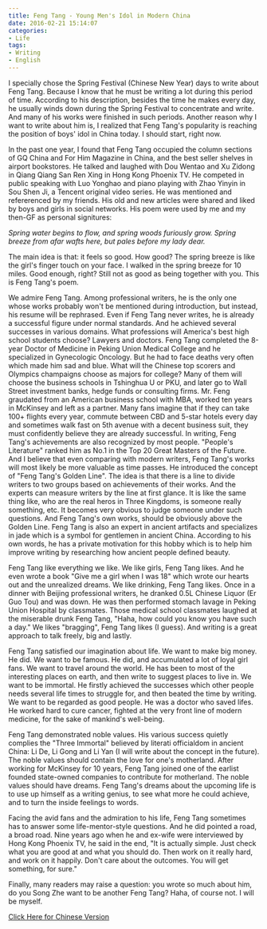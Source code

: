 ```yaml
---
title: Feng Tang - Young Men's Idol in Modern China
date: 2016-02-21 15:14:07
categories:
- Life
tags:
- Writing
- English
---
```


I specially chose the Spring Festival (Chinese New Year) days to write about Feng Tang. Because I know that he must be writing a lot during this period of time. According to his description, besides the time he makes every day, he usually winds down during the Spring Festival to concentrate and write. And many of his works were finished in such periods. Another reason why I want to write about him is, I realized that Feng Tang's popularity is reaching the position of boys' idol in China today. I should start, right now.

In the past one year, I found that Feng Tang occupied the column sections of GQ China and For Him Magazine in China, and the best seller shelves in airport bookstores. He talked and laughed with Dou Wentao and Xu Zidong in Qiang Qiang San Ren Xing in Hong Kong Phoenix TV. He competed in public speaking with Luo Yonghao and piano playing with Zhao Yinyin in Sou Shen Ji, a Tencent original video series. He was mentioned and refererenced by my friends. His old and new articles were shared and liked by boys and girls in social networks. His poem were used by me and my then-GF as personal signitures:

*Spring water begins to flow, and spring woods furiously grow.*
*Spring breeze from afar wafts here, but pales before my lady dear.*

The main idea is that: it feels so good. How good? The spring breeze is like the girl's finger touch on your face. I walked in the spring breeze for 10 miles. Good enough, right? Still not as good as being together with you.
This is Feng Tang's poem.

We admire Feng Tang.
Among professional writers, he is the only one whose works probably won't be mentioned during introduction, but instead, his resume will be rephrased. Even if Feng Tang never writes, he is already a successful figure under normal standards. And he achieved several successes in various domains.
What professions will America's best high school students choose? Lawyers and doctors. Feng Tang completed the 8-year Doctor of Medicine in Peking Union Medical College and he specialized in Gynecologic Oncology. But he had to face deaths very often which made him sad and blue.
What will the Chinese top scorers and Olympics champaigns choose as majors for college? Many of them will choose the business schools in Tshinghua U or PKU, and later go to Wall Street investment banks, hedge funds or consulting firms. Mr. Feng graudated from an American business school with MBA, worked ten years in McKinsey and left as a partner. Many fans imagine that if they can take 100+ flights every year, commute between CBD and 5-star hotels every day and sometimes walk fast on 5th avenue with a decent business suit, they must confidently believe they are already successful.
In writing, Feng Tang's achievements are also recognized by most people. "People's Literature" ranked him as No.1 in the Top 20 Great Masters of the Future. And I believe that even comparing with modern writers, Feng Tang's works will most likely be more valuable as time passes. He introduced the concept of "Feng Tang's Golden Line". The idea is that there is a line to divide writers to two groups based on achievements of their works. And the experts can measure writers by the line at first glance. It is like the same thing like, who are the real heros in Three Kingdoms, is someone really something, etc. It becomes very obvious to judge someone under such questions. And Feng Tang's own works, should be obviously above the Golden Line.
Feng Tang is also an expert in ancient artifacts and specializes in jade which is a symbol for gentlemen in ancient China. According to his own words, he has a private motivation for this hobby which is to help him improve writing by researching how ancient people defined beauty.

Feng Tang like everything we like.
We like girls, Feng Tang likes. And he even wrote a book "Give me a girl when I was 18" which wrote our hearts out and the unrealized dreams.
We like drinking, Feng Tang likes. Once in a dinner with Beijing professional writers, he dranked 0.5L Chinese Liquor (Er Guo Tou) and was down. He was then performed stomach lavage in Peking Union Hospital by classmates. Those medical school classmates laughed at the miserable drunk Feng Tang, "Haha, how could you know you have such a day."
We likes "bragging", Feng Tang likes (I guess). And writing is a great approach to talk freely, big and lastly.

Feng Tang satisfied our imagination about life.
We want to make big money. He did. We want to be famous. He did, and accumulated a lot of loyal girl fans.
We want to travel around the world. He has been to most of the interesting places on earth, and then write to suggest places to live in.
We want to be immortal. He firstly achieved the successes which other people needs several life times to struggle for, and then beated the time by writing.
We want to be regarded as good people. He was a doctor who saved lifes. He worked hard to cure cancer, fighted at the very front line of modern medicine, for the sake of mankind's well-being.

Feng Tang demonstrated noble values.
His various success quietly complies the "Three Immortal" believed by literati officialdom in ancient China: Li De, Li Gong and Li Yan (I will write about the concept in the future).
The noble values should contain the love for one's motherland. After working for McKinsey for 10 years, Feng Tang joined one of the earlist founded state-owned companies to contribute for motherland.
The noble values should have dreams. Feng Tang's dreams about the upcoming life is to use up himself as a writing genius, to see what more he could achieve, and to turn the inside feelings to words.

Facing the avid fans and the admiration to his life, Feng Tang sometimes has to answer some life-mentor-style questions. And he did pointed a road, a broad road. Nine years ago when he and ex-wife were interviewed by Hong Kong Phoenix TV, he said in the end, "It is actually simple. Just check what you are good at and what you should do. Then work on it really hard, and work on it happily. Don't care about the outcomes. You will get something, for sure."

Finally, many readers may raise a question: you wrote so much about him, do you Song Zhe want to be another Feng Tang?
Haha, of course not. I will be myself.

[Click Here for Chinese Version](2016/02/02/feng-tang/)
